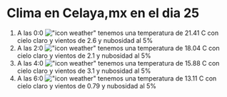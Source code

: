 # Clima en Celaya,mx en el dia 25

1. A las 0:0 !["icon weather"](http://openweathermap.org/img/w/01n.png) tenemos una temperatura de 21.41 C con cielo claro y  vientos de 2.6 y nubosidad al 5%
1. A las 2:0 !["icon weather"](http://openweathermap.org/img/w/01n.png) tenemos una temperatura de 18.04 C con cielo claro y  vientos de 2.1 y nubosidad al 5%
1. A las 4:0 !["icon weather"](http://openweathermap.org/img/w/01n.png) tenemos una temperatura de 15.88 C con cielo claro y  vientos de 3.1 y nubosidad al 5%
1. A las 6:0 !["icon weather"](http://openweathermap.org/img/w/01n.png) tenemos una temperatura de 13.11 C con cielo claro y  vientos de 0.79 y nubosidad al 5%
